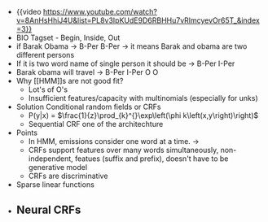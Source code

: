 - {{video https://www.youtube.com/watch?v=8AnHsHhiJ4U&list=PL8v3IpKUdE9D6RBHHu7vRlmcyevOr65T_&index=3}}
- BIO Tagset - Begin, Inside, Out
- if Barak Obama -> B-Per B-Per -> it means Barak and obama are two different persons
- If it is two word name of single person it should be -> B-Per I-Per
- Barak obama will travel -> B-Per I-Per O O
- Why [[HMM]]s are not good fit?
	- Lot's of O's
	- Insufficient features/capacity with multinomials (especially for unks)
- Solution Conditional random fields or CRFs
	- P(y|x) = $\frac{1}{z}\prod_{k}^{}\exp\left(\phi k\left(x,y\right)\right)$
	- Sequential CRF one of the architechture
- Points
	- In HMM, emissions consider one word at a time. ->
	- CRFs support features over many words simultaneously, non-independent, featues (suffix and prefix), doesn't have to be generative model
	- CRFs are discriminative
- Sparse linear functions
- Neural CRFs
	-